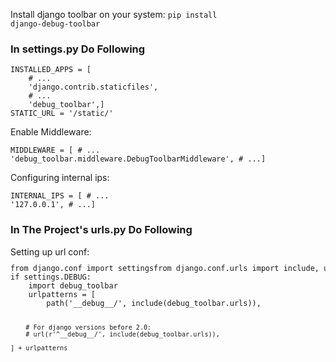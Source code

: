 
Install django toolbar on your system: 
<code>pip install django-debug-toolbar</code>
<h3>In settings.py Do Following</h3>
<code><pre>INSTALLED_APPS = [
    # ...
    'django.contrib.staticfiles',
    # ...
    'debug_toolbar',]
STATIC_URL = '/static/'
</pre></code>

Enable Middleware:
<code><pre>MIDDLEWARE = [
    # ...
    'debug_toolbar.middleware.DebugToolbarMiddleware',
    # ...]
</pre></code>

Configuring internal ips:
<code><pre>INTERNAL_IPS = [
    # ...
    '127.0.0.1',
    # ...]
</pre></code>

<h3>In The Project's urls.py Do Following</h3>
Setting up url conf:
<code><pre>from django.conf import settingsfrom django.conf.urls import include, url # For django versions before 2.0from django.urls import include, path # For django versions from 2.0 and up
if settings.DEBUG:
    import debug_toolbar
    urlpatterns = [
        path('__debug__/', include(debug_toolbar.urls)),

        # For django versions before 2.0:
        # url(r'^__debug__/', include(debug_toolbar.urls)),

    ] + urlpatterns
</pre></code>


